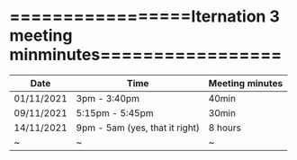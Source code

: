 # =================Iternation 3 meeting minminutes=================

| Date        | Time       | Meeting minutes |
|-------------|------------|-----------------|
|01/11/2021   |3pm - 3:40pm| 40min           |
|09/11/2021   |5:15pm - 5:45pm |30min              |
|14/11/2021   |9pm - 5am (yes, that it right)|8 hours                |
| ~   |~ |~                |
